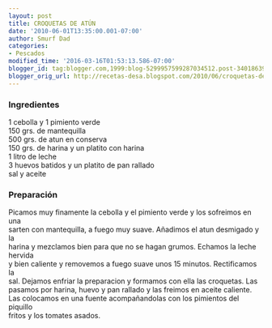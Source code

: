```yaml
---
layout: post
title: CROQUETAS DE ATÚN
date: '2010-06-01T13:35:00.001-07:00'
author: Smurf Dad
categories:
- Pescados
modified_time: '2016-03-16T01:53:13.586-07:00'
blogger_id: tag:blogger.com,1999:blog-5299957599287034512.post-3401863967810007685
blogger_orig_url: http://recetas-desa.blogspot.com/2010/06/croquetas-de-atun.html
---
```


<h3>Ingredientes</h3>1 cebolla y 1 pimiento verde<br />150 grs. de mantequilla<br />500 grs. de atun en conserva<br />150 grs. de harina y un platito con harina<br />1 litro de leche<br />3 huevos batidos y un platito de pan rallado<br />sal y aceite<br /><h3>Preparación</h3>Picamos muy finamente la cebolla y el pimiento verde y los sofreimos en una<br />sarten con mantequilla, a fuego muy suave. Añadimos el atun desmigado y la<br />harina y mezclamos bien para que no se hagan grumos. Echamos la leche hervida<br />y bien caliente y removemos a fuego suave unos 15 minutos. Rectificamos la<br />sal. Dejamos enfriar la preparacion y formamos con ella las croquetas. Las pasamos por harina, huevo y pan rallado y las freimos en aceite caliente.<br />Las colocamos en una fuente acompañandolas con los pimientos del piquillo<br />fritos y los tomates asados.
